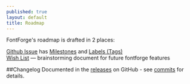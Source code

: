 ```yaml
---
published: true
layout: default
title: Roadmap
---
```


FontForge's roadmap is drafted in 2 places:

[Github Issue](https://github.com/fontforge/fontforge/issues/) has [Milestones](https://github.com/fontforge/fontforge/issues/milestones) and [Labels (Tags)](https://github.com/fontforge/fontforge/issues/labels)  
[Wish List](https://docs.google.com/document/d/10bOfbJvykm_CUN-nV4FgFn9R7cYWSEEfLm0JnJD3FSU/edit#) &mdash; brainstorming document for future fontforge features

##Changelog
Documented in the [releases](https://github.com/fontforge/fontforge/releases) on GitHub - see [commits](https://github.com/fontforge/fontforge/commits/master) for details.